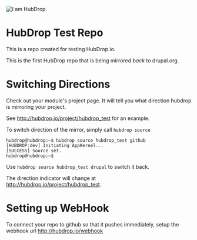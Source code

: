![I am HubDrop.](http://hubdrop.io/img/logo.png "HubDrop.io")

HubDrop Test Repo
=================

This is a repo created for testing HubDrop.io.

This is the first HubDrop repo that is being mirrored *back* to drupal.org.

Switching Directions
====================

Check out your module's project page.  It will tell you what direction hubdrop is 
mirroring your project. 

See http://hubdrop.io/project/hubdrop_test for an example.

To switch direction of the mirror, simply call `hubdrop source`

```
hubdrop@hubdrop:~$ hubdrop source hubdrop_test github
[HUBDROP:dev] Initiating AppKernel...
[SUCCESS] Source set.
hubdrop@hubdrop:~$ 
```

Use `hubdrop source hubdrop_test drupal` to switch it back.

The direction indicator will change at http://hubdrop.io/project/hubdrop_test.

Setting up WebHook
==================
To connect your repo to github so that it pushes immediately, setup the webhook url http://hubdrop.io/webhook


